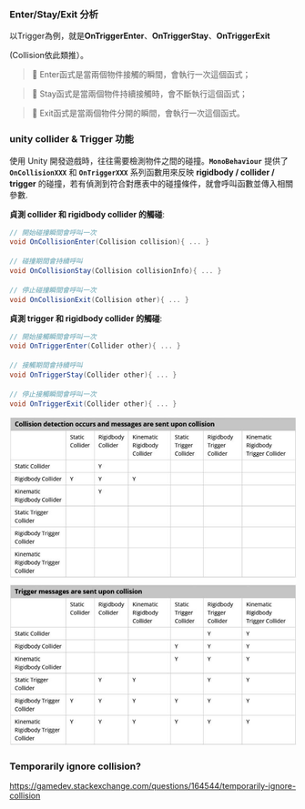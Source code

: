 ### Enter/Stay/Exit 分析

以Trigger為例，就是**OnTriggerEnter**、**OnTriggerStay**、**OnTriggerExit**

(Collision依此類推）。

> 📎 Enter函式是當兩個物件接觸的瞬間，會執行一次這個函式；

> 📎 Stay函式是當兩個物件持續接觸時，會不斷執行這個函式；

> 📎 Exit函式是當兩個物件分開的瞬間，會執行一次這個函式。


### unity collider & Trigger 功能
使用 Unity 開發遊戲時，往往需要檢測物件之間的碰撞。**`MonoBehaviour`** 提供了 **`OnCollisionXXX`** 和 **`OnTriggerXXX`** 系列函數用來反映 **rigidbody / collider / trigger** 的碰撞，若有偵測到符合對應表中的碰撞條件，就會呼叫函數並傳入相關參數.

**貞測 collider 和 rigidbody collider 的觸碰**: 
```cs
// 開始碰撞瞬間會呼叫一次
void OnCollisionEnter(Collision collision){ ... }　

// 碰撞期間會持續呼叫
void OnCollisionStay(Collision collisionInfo){ ... }

// 停止碰撞瞬間會呼叫一次
void OnCollisionExit(Collision other){ ... }
```

**貞測 trigger 和 rigidbody collider 的觸碰**: 
```cs
// 開始接觸瞬間會呼叫一次
void OnTriggerEnter(Collider other){ ... }

// 接觸期間會持續呼叫
void OnTriggerStay(Collider other){ ... }

// 停止接觸瞬間會呼叫一次
void OnTriggerExit(Collider other){ ... }
```

![](./img/trigger&collider.png)

### Temporarily ignore collision?

https://gamedev.stackexchange.com/questions/164544/temporarily-ignore-collision

